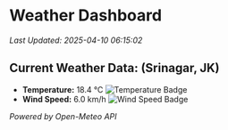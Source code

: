 
# Weather Dashboard

_Last Updated: 2025-04-10 06:15:02_

## Current Weather Data: (Srinagar, JK)
- **Temperature:** 18.4 °C ![Temperature Badge](https://img.shields.io/badge/Temperature-Low%20Temp-blue)
- **Wind Speed:** 6.0 km/h ![Wind Speed Badge](https://img.shields.io/badge/Wind%20Speed-Light%20Wind-blue)

*Powered by Open-Meteo API*
